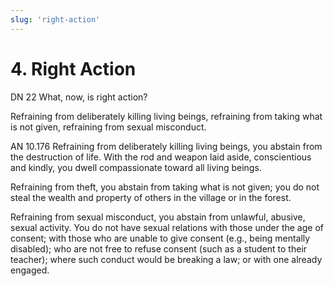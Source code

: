 ```yaml
---
slug: 'right-action'
---
```


# 4. Right Action

<span class="sutta-ref">DN 22</span> What, now, is right action?

Refraining from deliberately killing living beings, refraining from taking what is not given, refraining from sexual misconduct.

<span class="sutta-ref">AN 10.176</span> Refraining from deliberately killing living beings, you abstain from the destruction of life. With the rod and weapon laid aside, conscientious and kindly, you dwell compassionate toward all living beings.

Refraining from theft, you abstain from taking what is not given; you do not steal the wealth and property of others in the village or in the forest.

Refraining from sexual misconduct, you abstain from unlawful, abusive, sexual activity. You do not have sexual relations with those under the age of consent; with those who are unable to give consent (e.g., being mentally disabled); who are not free to refuse consent (such as a student to their teacher); where such conduct would be breaking a law; or with one already engaged.

